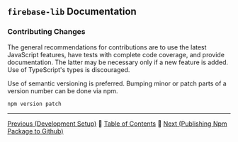 ## `firebase-lib` Documentation

### Contributing Changes

The general recommendations for contributions are to use the latest JavaScript
features, have tests with complete code coverage, and provide documentation.
The latter may be necessary only if a new feature is added.  Use of TypeScript's
types is discouraged.

Use of semantic versioning is preferred.  Bumping minor or patch parts of a
version number can be done via npm.

```
npm version patch
```

---

[Previous (Development Setup)](./15-development-setup.md) :palm_tree:
[Table of Contents](../README.md) :palm_tree:
[Next (Publishing Npm Package to Github)](./17-publishing-npm-package-to-github.md)

